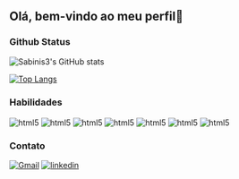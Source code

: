 ## Olá, bem-vindo ao meu perfil👋

### Github Status
![Sabinis3's GitHub stats](https://github-readme-stats.vercel.app/api?username=sabinis3&show_icons=true&theme=tokyonight)

[![Top Langs](https://github-readme-stats.vercel.app/api/top-langs/?username=sabinis3&hide_progress=false&layout=compact&theme=tokyonight)](https://github.com/sabinis3/)

### Habilidades
<div style='display: inline-block'>
    <img align="center" alt="html5" src="https://img.shields.io/badge/JavaScript-F7DF1E?style=for-the-badge&logo=javascript&logoColor=black">
    <img align="center" alt="html5" src="https://img.shields.io/badge/HTML5-E34F26?style=for-the-badge&logo=html5&logoColor=white">
    <img align="center" alt="html5" src="https://img.shields.io/badge/CSS3-1572B6?style=for-the-badge&logo=css3&logoColor=whites">
    <img align="center" alt="html5" src="https://img.shields.io/badge/React-20232A?style=for-the-badge&logo=react&logoColor=61DAFB">
    <img align="center" alt="html5" src="https://img.shields.io/badge/Python-14354C?style=for-the-badge&logo=python&logoColor=white">
    <img align="center" alt="html5" src="https://img.shields.io/badge/Java-ED8B00?style=for-the-badge&logo=openjdk&logoColor=white">
    <img align="center" alt="html5" src="https://img.shields.io/badge/Microsoft_SQL_Server-CC2927?style=for-the-badge&logo=microsoft-sql-server&logoColor=whites">
</div>

### Contato

[![Gmail](https://img.shields.io/badge/Gmail-D14836?style=for-the-badge&logo=gmail&logoColor=white)](joaovitorrsabino@gmail.com)
[![linkedin](https://img.shields.io/badge/LinkedIn-0077B5?style=for-the-badge&logo=linkedin&logoColor=white)](linkedin.com/in/joão-vitor-rodrigues-sabino-860275231)
